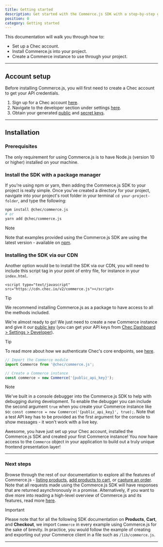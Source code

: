 ```yaml
---
title: Getting started
description: Get started with the Commerce.js SDK with a step-by-step guide
position: 0
category: Getting started
---
```


This documentation will walk you through how to:
- Set up a Chec account.
- Install Commerce.js into your project.
- Create a Commerce instance to use through your project.

---

## Account setup

Before installing Commerce.js, you will first need to create a Chec account to get your API credentials.
1. Sign up for a Chec account [here](https://dashboard.chec.io/signup).
2. Navigate to the developer section under settings [here](https://dashboard.chec.io/settings/developer).
3. Obtain your generated [public](/docs/sdk/concepts#public-keys) and [secret keys](/docs/sdk/concepts#secret-keys).

---

## Installation

### Prerequisites

The only requirement for using Commerce.js is to have Node.js (version 10 or higher) installed on your machine.

### Install the SDK with a package manager

If you're using npm or yarn, then adding the Commerce.js SDK to your project is really simple. Once you've created a directory for your project, navigate into your project's root folder in your terminal `cd your-project-folder`, and type the following:

```bash
npm install @chec/commerce.js
# or
yarn add @chec/commerce.js
```

<div class="highlight highlight--note">
    <span>Note</span>
    <p>Note that examples provided using the Commerce.js SDK are using the latest version - available on <a href="https://www.npmjs.com/package/@chec/commerce.js">npm</a>.</p>
</div>

### Installing the SDK via our CDN

Another option would be to install the SDK via our CDN, you will need to include this script tag in your point of entry file, for instance in your `index.html`.

```
<script type="text/javascript" src="https://cdn.chec.io/v2/commerce.js"></script>
```

<div class="highlight highlight--info">
    <span>Tip</span>
    <p>We recommend installing Commerce.js as a package to have access to all the methods included.</p>
</div>

We're almost ready to go! We just need to create a new Commerce instance and give it our [public key](/docs/sdk/concepts#scope) (you can get your API keys from [Chec Dashboard > Settings > Developer](https://dashboard.chec.io/settings/developer)).

<div class="highlight highlight--info">
    <span>Tip</span>
    <p>To read more about how we authenticate Chec's core endpoints, see <a href="/docs/sdk/concepts#authentication">here</a>.</p>
</div>

```js
// Import the Commerce module
import Commerce from '@chec/commerce.js';

// Create a Commerce instance
const commerce = new Commerce('{public_api_key}');
```

<div class="highlight highlight--note">
    <span>Note</span>
    <p>We've built in a console debugger into the Commerce.js SDK to help with debugging during development. To enable the debugger you can include the second argument <code>true</code> when you create your Commerce instance like so: <code>const commerce = new Commerce('{public_api_key}', true);</code>. Note that a test API key has to be provided as the first argument for the console to show messages - it won't work with a live key.</p>
</div>

Awesome, you have just set up your Chec account, installed the Commerce.js SDK and created your first Commerce instance! You now have access to the `Commerce` object in your application to build out a truly unique frontend presentation layer!

---

### Next steps

Browse through the rest of our documentation to explore all the features of Commerce.js - [listing products](/docs/sdk/products#list-products), [add products to cart](/docs/sdk/cart#add-to-cart), or [capture an order](/docs/sdk/checkout#capture-order). Note that all requests made using the Commerce.js SDK will have responses that are returned asynchronously in a promise. Alternatively, if you want to dive more into reading a high-level overview of Commerce.js and its features, read more [here](/docs/sdk/full-sdk-reference#introduction).


<div class="highlight highlight--warn">
    <span>Important</span>
    <p>Please note that for all the following SDK documentation on  <b>Products</b>, <b>Cart</b>, and <b>Checkout</b>, we import <code>Commerce</code> in every example using Commerce.js for the sake of brevity. In practice, you would follow the example of creating and exporting out your Commerce client in a file such as <code>/lib/commerce.js</code>.</p>
</div>

---
